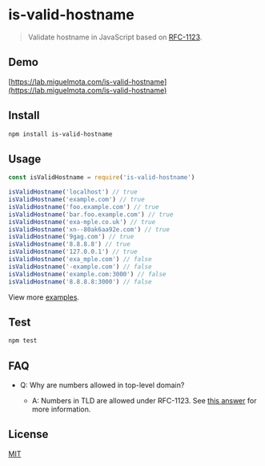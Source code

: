# is-valid-hostname

> Validate hostname in JavaScript based on [RFC-1123](https://tools.ietf.org/html/rfc1123).

## Demo

[https://lab.miguelmota.com/is-valid-hostname](https://lab.miguelmota.com/is-valid-hostname)

## Install

```bash
npm install is-valid-hostname
```

## Usage

```javascript
const isValidHostname = require('is-valid-hostname')

isValidHostname('localhost') // true
isValidHostname('example.com') // true
isValidHostname('foo.example.com') // true
isValidHostname('bar.foo.example.com') // true
isValidHostname('exa-mple.co.uk') // true
isValidHostname('xn--80ak6aa92e.com') // true
isValidHostname('9gag.com') // true
isValidHostname('8.8.8.8') // true
isValidHostname('127.0.0.1') // true
isValidHostname('exa_mple.com') // false
isValidHostname('-example.com') // false
isValidHostname('example.com:3000') // false
isValidHostname('8.8.8.8:3000') // false
```

View more [examples](./test/test.js).

## Test

```bash
npm test
```

## FAQ

- Q: Why are numbers allowed in top-level domain?

  - A: Numbers in TLD are allowed under RFC-1123. See [this answer](https://stackoverflow.com/a/53875771/1439168) for more information.

## License

[MIT](LICENSE)
